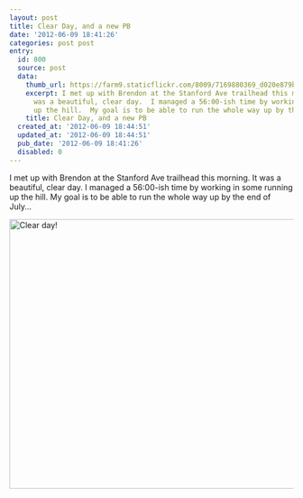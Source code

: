 ```yaml
---
layout: post
title: Clear Day, and a new PB
date: '2012-06-09 18:41:26'
categories: post post
entry:
  id: 800
  source: post
  data:
    thumb_url: https://farm9.staticflickr.com/8009/7169880369_d020e879ba_s.jpg
    excerpt: I met up with Brendon at the Stanford Ave trailhead this morning.  It
      was a beautiful, clear day.  I managed a 56:00-ish time by working in some running
      up the hill.  My goal is to be able to run the whole way up by the end of July...
    title: Clear Day, and a new PB
  created_at: '2012-06-09 18:44:51'
  updated_at: '2012-06-09 18:44:51'
  pub_date: '2012-06-09 18:41:26'
  disabled: 0
---
```

I met up with Brendon at the Stanford Ave trailhead this morning.  It was a beautiful, clear day.  I managed a 56:00-ish time by working in some running up the hill.  My goal is to be able to run the whole way up by the end of July...

<a href="http://www.flickr.com/photos/thenobot/7169880369/" title="Clear day! by thenobot, on Flickr"><img src="https://farm9.staticflickr.com/8009/7169880369_d020e879ba_z.jpg" width="640" height="478" alt="Clear day!"></a>
